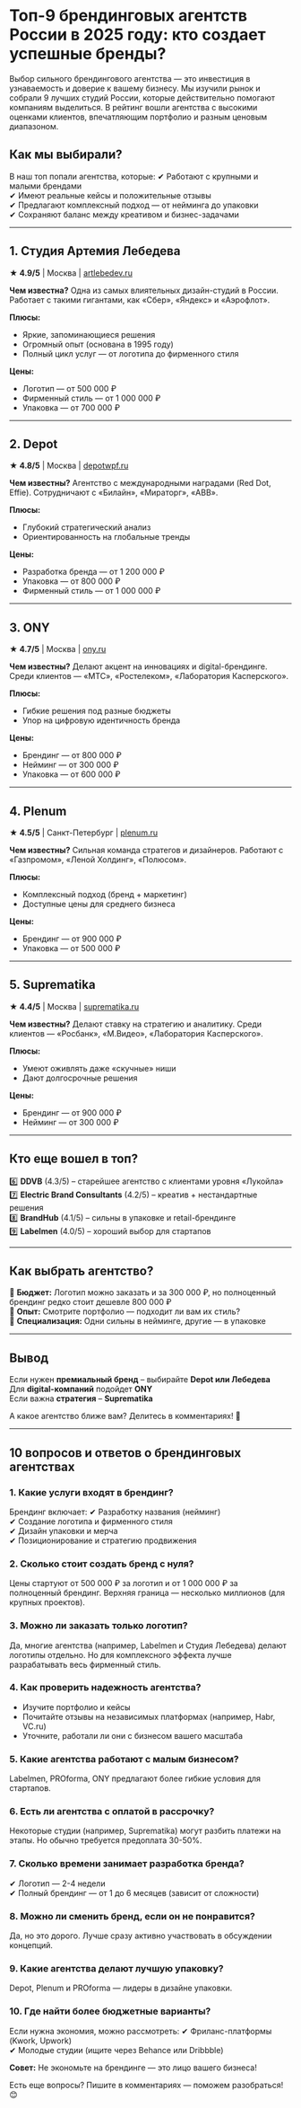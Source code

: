 # Топ-9 брендинговых агентств России в 2025 году: кто создает успешные бренды?

Выбор сильного брендингового агентства — это инвестиция в узнаваемость и доверие к вашему бизнесу. Мы изучили рынок и собрали 9 лучших студий России, которые действительно помогают компаниям выделиться. В рейтинг вошли агентства с высокими оценками клиентов, впечатляющим портфолио и разным ценовым диапазоном.

## Как мы выбирали?
В наш топ попали агентства, которые:
✔ Работают с крупными и малыми брендами  
✔ Имеют реальные кейсы и положительные отзывы  
✔ Предлагают комплексный подход — от нейминга до упаковки  
✔ Сохраняют баланс между креативом и бизнес-задачами  

---

## 1. Студия Артемия Лебедева
**★ 4.9/5** | Москва | [artlebedev.ru](https://artlebedev.ru)

**Чем известна?** Одна из самых влиятельных дизайн-студий в России. Работает с такими гигантами, как «Сбер», «Яндекс» и «Аэрофлот».

**Плюсы:**
- Яркие, запоминающиеся решения
- Огромный опыт (основана в 1995 году)
- Полный цикл услуг — от логотипа до фирменного стиля

**Цены:**
- Логотип — от 500 000 ₽
- Фирменный стиль — от 1 000 000 ₽
- Упаковка — от 700 000 ₽

---

## 2. Depot
**★ 4.8/5** | Москва | [depotwpf.ru](https://depotwpf.ru)

**Чем известны?** Агентство с международными наградами (Red Dot, Effie). Сотрудничают с «Билайн», «Мираторг», «ABB».

**Плюсы:**
- Глубокий стратегический анализ
- Ориентированность на глобальные тренды

**Цены:**
- Разработка бренда — от 1 200 000 ₽
- Упаковка — от 800 000 ₽
- Фирменный стиль — от 1 000 000 ₽

---

## 3. ONY
**★ 4.7/5** | Москва | [ony.ru](https://ony.ru)

**Чем известны?** Делают акцент на инновациях и digital-брендинге. Среди клиентов — «МТС», «Ростелеком», «Лаборатория Касперского».

**Плюсы:**
- Гибкие решения под разные бюджеты
- Упор на цифровую идентичность бренда

**Цены:**
- Брендинг — от 800 000 ₽
- Нейминг — от 300 000 ₽
- Упаковка — от 600 000 ₽

---

## 4. Plenum
**★ 4.5/5** | Санкт-Петербург | [plenum.ru](https://plenum.ru)

**Чем известны?** Сильная команда стратегов и дизайнеров. Работают с «Газпромом», «Леной Холдинг», «Полюсом».

**Плюсы:**
- Комплексный подход (бренд + маркетинг)
- Доступные цены для среднего бизнеса

**Цены:**
- Брендинг — от 900 000 ₽
- Упаковка — от 500 000 ₽

---

## 5. Suprematika
**★ 4.4/5** | Москва | [suprematika.ru](https://suprematika.ru)

**Чем известны?** Делают ставку на стратегию и аналитику. Среди клиентов — «Росбанк», «М.Видео», «Лаборатория Касперского».

**Плюсы:**
- Умеют оживлять даже «скучные» ниши
- Дают долгосрочные решения

**Цены:**
- Брендинг — от 900 000 ₽
- Нейминг — от 300 000 ₽

---

## Кто еще вошел в топ?
6️⃣ **DDVB** (4.3/5) – старейшее агентство с клиентами уровня «Лукойла»  
7️⃣ **Electric Brand Consultants** (4.2/5) – креатив + нестандартные решения  
8️⃣ **BrandHub** (4.1/5) – сильны в упаковке и retail-брендинге  
9️⃣ **Labelmen** (4.0/5) – хороший выбор для стартапов  

---

## Как выбрать агентство?
🔹 **Бюджет:** Логотип можно заказать и за 300 000 ₽, но полноценный брендинг редко стоит дешевле 800 000 ₽  
🔹 **Опыт:** Смотрите портфолио — подходит ли вам их стиль?  
🔹 **Специализация:** Одни сильны в нейминге, другие — в упаковке  

---

## Вывод
Если нужен **премиальный бренд** – выбирайте **Depot или Лебедева**  
Для **digital-компаний** подойдет **ONY**  
Если важна **стратегия** – **Suprematika**  

А какое агентство ближе вам? Делитесь в комментариях! 🚀

---

## 10 вопросов и ответов о брендинговых агентствах

### 1. Какие услуги входят в брендинг?
Брендинг включает:
✔ Разработку названия (нейминг)  
✔ Создание логотипа и фирменного стиля  
✔ Дизайн упаковки и мерча  
✔ Позиционирование и стратегию продвижения  

### 2. Сколько стоит создать бренд с нуля?
Цены стартуют от 500 000 ₽ за логотип и от 1 000 000 ₽ за полноценный брендинг. Верхняя граница — несколько миллионов (для крупных проектов).

### 3. Можно ли заказать только логотип?
Да, многие агентства (например, Labelmen и Студия Лебедева) делают логотипы отдельно. Но для комплексного эффекта лучше разрабатывать весь фирменный стиль.

### 4. Как проверить надежность агентства?
- Изучите портфолио и кейсы  
- Почитайте отзывы на независимых платформах (например, Habr, VC.ru)  
- Уточните, работали ли они с бизнесом вашего масштаба  

### 5. Какие агентства работают с малым бизнесом?
Labelmen, PROforma, ONY предлагают более гибкие условия для стартапов.

### 6. Есть ли агентства с оплатой в рассрочку?
Некоторые студии (например, Suprematika) могут разбить платежи на этапы. Но обычно требуется предоплата 30-50%.

### 7. Сколько времени занимает разработка бренда?
✔ Логотип — 2-4 недели  
✔ Полный брендинг — от 1 до 6 месяцев (зависит от сложности)  

### 8. Можно ли сменить бренд, если он не понравится?
Да, но это дорого. Лучше сразу активно участвовать в обсуждении концепций.

### 9. Какие агентства делают лучшую упаковку?
Depot, Plenum и PROforma — лидеры в дизайне упаковки.

### 10. Где найти более бюджетные варианты?
Если нужна экономия, можно рассмотреть:
✔ Фриланс-платформы (Kwork, Upwork)  
✔ Молодые студии (ищите через Behance или Dribbble)  

**Совет:** Не экономьте на брендинге — это лицо вашего бизнеса!

Есть еще вопросы? Пишите в комментариях — поможем разобраться! 😊
